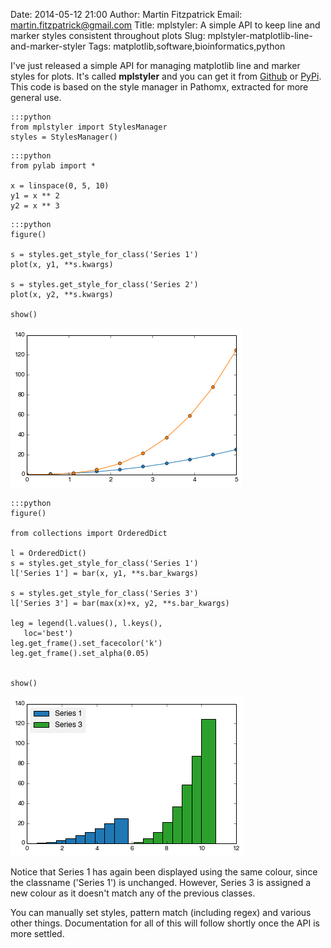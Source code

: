 Date: 2014-05-12 21:00
Author: Martin Fitzpatrick
Email: martin.fitzpatrick@gmail.com
Title: mplstyler: A simple API to keep line and marker styles consistent throughout plots
Slug: mplstyler-matplotlib-line-and-marker-styler
Tags: matplotlib,software,bioinformatics,python

I've just released a simple API for managing matplotlib line and marker styles for plots. It's called **mplstyler** and you can get it from [Github][mplstyler-github] or [PyPi][mplstyler-pypi]. This code is based on the style manager in Pathomx, extracted for more general use.

    :::python
    from mplstyler import StylesManager
    styles = StylesManager()     

<!-- -->

    :::python
    from pylab import *

    x = linspace(0, 5, 10)
    y1 = x ** 2
    y2 = x ** 3

<!-- -->

    :::python
    figure()
    
    s = styles.get_style_for_class('Series 1')
    plot(x, y1, **s.kwargs)
    
    s = styles.get_style_for_class('Series 2')
    plot(x, y2, **s.kwargs)
    
    show()


![Image 2](https://raw.githubusercontent.com/mfitzp/mplstyler/master/output_3_0.png)

    :::python
    figure()

    from collections import OrderedDict

    l = OrderedDict()
    s = styles.get_style_for_class('Series 1')
    l['Series 1'] = bar(x, y1, **s.bar_kwargs)
    
    s = styles.get_style_for_class('Series 3')
    l['Series 3'] = bar(max(x)+x, y2, **s.bar_kwargs)
    
    leg = legend(l.values(), l.keys(),
       loc='best') 
    leg.get_frame().set_facecolor('k')                      
    leg.get_frame().set_alpha(0.05)     
    
    
    show()


![Image 2](https://raw.githubusercontent.com/mfitzp/mplstyler/master/output_4_0.png)

Notice that Series 1 has again been displayed using the same colour, since the classname ('Series 1')
is unchanged. However, Series 3 is assigned a new colour as it doesn't match any of the previous classes. 

You can manually set styles, pattern match (including regex) and various other things. Documentation for all of this will follow shortly once the API is more settled.

[mplstyler-github]: https://github.com/mfitzp/mplstyler
[mplstyler-pypi]: https://pypi.python.org/pypi/mplstyler

